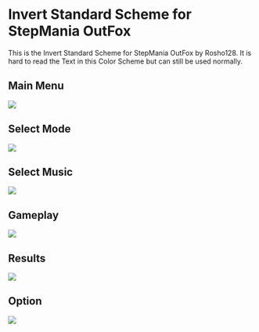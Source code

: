 # Invert Standard Scheme for StepMania OutFox
This is the Invert Standard Scheme for StepMania OutFox by Rosho128. It is hard to read the Text in this Color Scheme but can still be used normally.
## Main Menu
![](https://i.imgur.com/bmxe8nh.jpg)
## Select Mode
![](https://i.imgur.com/CfsaVVC.jpg)
## Select Music
![](https://i.imgur.com/lzhTr7u.jpg)
## Gameplay
![](https://i.imgur.com/ypYqnyt.jpg)
## Results
![](https://i.imgur.com/bJN6UCQ.jpg)
## Option
![](https://i.imgur.com/ny43plZ.jpg)
